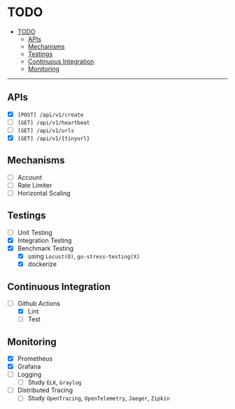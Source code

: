 # TODO

- [TODO](#todo)
  - [APIs](#apis)
  - [Mechanisms](#mechanisms)
  - [Testings](#testings)
  - [Continuous Integration](#continuous-integration)
  - [Monitoring](#monitoring)

---

## APIs

- [x] `[POST] /api/v1/create`
- [ ] `[GET] /api/v1/heartbeat`
- [ ] `[GET] /api/v1/urls`
- [x] `[GET] /api/v1/{tinyurl}`

## Mechanisms

- [ ] Account
- [ ] Rate Limiter
- [ ] Horizontal Scaling

## Testings

- [ ] Unit Testing
- [x] Integration Testing
- [x] Benchmark Testing
  - [x] using `Locust(O)`, `go-stress-testing(X)`
  - [x] dockerize

## Continuous Integration
- [ ] Github Actions
  - [x] Lint
  - [ ] Test

## Monitoring

- [x] Prometheus
- [x] Grafana
- [ ] Logging
  - [ ] Study `ELK`, `Graylog`
- [ ] Distributed Tracing
  - [ ] Study `OpenTracing`, `OpenTelemetry`, `Jaeger`, `Zipkin`
